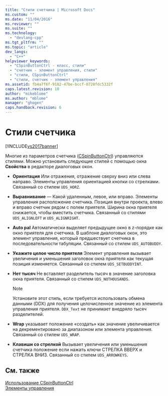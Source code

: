 ```yaml
---
title: "Стили счетчика | Microsoft Docs"
ms.custom: ""
ms.date: "11/04/2016"
ms.reviewer: ""
ms.suite: ""
ms.technology: 
  - "devlang-cpp"
ms.tgt_pltfrm: ""
ms.topic: "article"
dev_langs: 
  - "C++"
helpviewer_keywords: 
  - "CSpinButtonCtrl - класс, стили"
  - "счетчик - элемент управления, стили"
  - "стили, CSpinButtonCtrl"
  - "стили, счетчик - элемент управления"
ms.assetid: fb4a7f6f-9182-47be-bccf-0728fdc5332f
caps.latest.revision: 10
author: "mikeblome"
ms.author: "mblome"
manager: "ghogen"
caps.handback.revision: 6
---
```

# Стили счетчика
[!INCLUDE[vs2017banner](../assembler/inline/includes/vs2017banner.md)]

Многие из параметров счетчика \([CSpinButtonCtrl](../mfc/reference/cspinbuttonctrl-class.md)\) управляются стилями.  Можно установить следующие стилей с помощью окна **Свойства** в редакторе диалоговых окон.  
  
-   **Ориентация** Или отражения, отражение сверху вниз или слева направо.  Элементы управления ориентацией кнопки со стрелками.  Связанный со стилем `UDS_HORZ`.  
  
-   **Выравнивание** — Какой удаленным, левое, или вправо.  Элементы управления расположение счетчика.  Позиция внутри проекта, влево и вправо счетчик рядом с полем приятеля.  Ширина окна приятеля снижается, чтобы вместить счетчика.  Связанный со стилями `UDS_ALIGNLEFT` и `UDS_ALIGNRIGHT`.  
  
-   **Auto pal** Автоматически выделяет предыдущее окно в z\-порядке как окно приятеля для счетчика.  В шаблоне диалоговых окон, это элемент управления, который предшествует счетчика в последовательности табуляции.  Связанный со стилем `UDS_AUTOBUDDY`.  
  
-   **Укажите целое число приятеля** Элемент управления вызывает увеличения и уменьшения заголовок окна приятеля как текущая позиция изменяется.  Связанный со стилем `UDS_SETBUDDYINT`.  
  
-   **Нет тысяч** Не вставляет разделитель тысяч в значение заголовка окна приятеля.  Связанный со стилем `UDS_NOTHOUSANDS`.  
  
    > [!NOTE]
    >  Установите этот стиль, если требуется использовать обмена данными \(DDX\) для получения целочисленное значение из элемента управления приятеля.  `DDX_Text` не принимает внедряло тысяч разделителей.  
  
-   **Wrap** указывает положение «создать» как значение увеличивается на декрементировано за диапазоном или элемента управления.  Связанный со стилем `UDS_WRAP`.  
  
-   **Клавиши со стрелкой** Вызывает увеличения или уменьшения счетчика положение если нажать ключи СТРЕЛКА ВВЕРХ и СТРЕЛКА ВНИЗ.  Связанный со стилем `UDS_ARROWKEYS`.  
  
## См. также  
 [Использование CSpinButtonCtrl](../mfc/using-cspinbuttonctrl.md)   
 [Элементы управления](../mfc/controls-mfc.md)